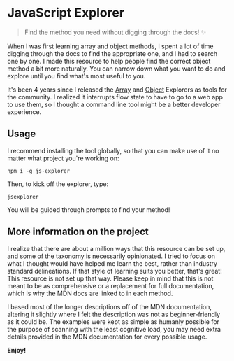 # JavaScript Explorer

> Find the method you need without digging through the docs! ✨

When I was first learning array and object methods, I spent a lot of time digging through the docs to find the appropriate one, and I had to search one by one. I made this resource to help people find the correct object method a bit more naturally. You can narrow down what you want to do and explore until you find what's most useful to you.

It's been 4 years since I released the [Array](https://github.com/sdras/array-explorer) and [Object](https://github.com/sdras/object-explorer) Explorers as tools for the community. I realized it interrupts flow state to have to go to a web app to use them, so I thought a command line tool might be a better developer experience.

## Usage

I recommend installing the tool globally, so that you can make use of it no matter what project you're working on:

```
npm i -g js-explorer
```

Then, to kick off the explorer, type:

```
jsexplorer
```

You will be guided through prompts to find your method!

## More information on the project

I realize that there are about a million ways that this resource can be set up, and some of the taxonomy is necessarily opinionated. I tried to focus on what I thought would have helped me learn the best, rather than industry standard delineations. If that style of learning suits you better, that's great! This resource is not set up that way. Please keep in mind that this is not meant to be as comprehensive or a replacement for full documentation, which is why the MDN docs are linked to in each method.

I based most of the longer descriptions off of the MDN documentation, altering it slightly where I felt the description was not as beginner-friendly as it could be. The examples were kept as simple as humanly possible for the purpose of scanning with the least cognitive load, you may need extra details provided in the MDN documentation for every possible usage.

**Enjoy!**

